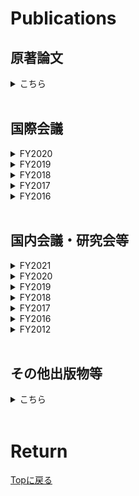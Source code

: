 # Publications

## 原著論文

<details>
<summary>こちら</summary>
<ol reversed start="">
<li> "Gate voltage dependence of noise distribution in radio-frequency reflectometry in gallium arsenide quantum dots",<br>
    <b>Motoya Shinozaki</b>, Yui Muto, Takahito Kitada, Takashi Nakajima, Matthieu R. Delbecq, Jun Yoneda, Kenta Takeda, Akito Noiri, Takumi Ito, Arne Ludwig, Andreas D. Wieck, Seigo Tarucha, and Tomohiro Otsuka,<br>
	<a href="https://iopscience.iop.org/article/10.35848/1882-0786/abe41f" target="_blank">Applied Physics Express <b>14</b>, 035002 (2021).</a><br>
    <a href="https://arxiv.org/abs/2012.04177" target="_blank">arXiv:2012.04177.</a><br><br></li>

<li> "Probing edge condition of nanoscale CoFeB/MgO magnetic tunnel junctions by spin-wave resonance",<br>
    <b>Motoya Shinozaki</b>, Takaaki Dohi, Junta Igarashi, Justin Llandro, Shunsuke Fukami, Hideo Sato, and Hideo Ohno,<br>
    <a href="https://aip.scitation.org/doi/10.1063/5.0020591" target="_blank">Applied Physics Letters <b>117</b>, 202404 (2020).</a><br><br></li>

<li> "Write-error rate of nanoscale magnetic tunnel junctions in the precessional regime",<br>
    Takaharu Saino, Shun Kanai, <b>Motoya Shinozaki</b>, Butsurin Jinnai, Hideo Sato, Shunsuke Fukami, and Hideo Ohno,<br>
    <a href="https://aip.scitation.org/doi/10.1063/1.5121157" target="_blank">Applied Physics Letters <b>115</b>, 142406 (2019).</a><br><br></li>

<li> "Free-layer Size Dependence of Anisotropy Field in Nanoscale CoFeB/MgO Magnetic Tunnel Junctions"<br>
    <b>Motoya Shinozaki</b>, Junta Igarashi, Hideo Sato, and Hideo Ohno,<br>
    <a href="https://iopscience.iop.org/article/10.7567/APEX.11.043001" target="_blank">Applied Physics Express <b>11</b>, 043001 (2018).</a><br><br></li>

<li> "Damping constant in a free layer in nanoscale CoFeB/MgO magnetic tunnel junctions investigated by homodyne-detected ferromagnetic resonance"<br>
    <b>Motoya Shinozaki</b>, Eriko Hirayama, Shun Kanai, Hideo Sato, Fumihiro Matsukura, and Hideo Ohno,<br>
    <a href="https://iopscience.iop.org/article/10.7567/APEX.10.013001" target="_blank">Applied Physics Express <b>10</b>, 013001 (2017).</a><br><br></li>
</ol>
</details>
<br>

## 国際会議
<details>
<summary>FY2020</summary>
<ol reversed start="23">
<li> "Readout noise in radio-frequency reflectometry in gallium arsenide quantum dots"<br>
	<b>Motoya Shinozaki</b>, Yui Muto, Takahito Kitada, Takashi Nakajima, Matthieu R. Delbecq, Jun Yoneda, Kenta Takeda, Akito Noiri, Takumi Ito, Arne Ludwig, Andreas D. Wieck, Seigo Tarucha and Tomohiro Otsuka,<br>
 	International Symposium for The Core Research Clusters for Materials Science and Spintronics, Online, Feb. 24, 2021.<br><br></li>

<li> "Charge state estimation in quantum dots by Bayesian approach"<br>
	Yui Muto, <b>Motoya Shinozaki</b>, Takahito Kitada, Shuya Nagayasu, Takashi Nakajima, Matthieu R. Delbecq, Jun Yoneda, Kenta Takeda, Akito Noiri, Sen Li, Takumi Ito, Seigo Tarucha and Tomohiro Otsuka,<br>
 	International Symposium for The Core Research Clusters for Materials Science and Spintronics, Online, Feb. 24, 2021.<br><br></li>

<li> "Quantum Dots in plasma CVD Graphene Nanoribbons"<br>
	Takahito Kitada, Mizuki Seo, Takaya Abe, <b>Motoya Shinozaki</b>, Naohumi Sato, Takumi Aizawa,  Yui Muto, Toshiro Kaneko, Toshiaki Kato and Tomohiro Otsuka,<br>
 	International Symposium for The Core Research Clusters for Materials Science and Spintronics, Online, Feb. 24, 2021.<br><br></li>


</ol>
</details>

<details>
<summary>FY2019</summary>
<ol reversed start="20">
<li> "Write-error rate of nanoscale magnetic tunnel junctions in the precessional regime"<br>
	Takaharu Saino, Shun Kanai, <b>Motoya Shinozaki</b>, Butsurin Jinnai, Hideo Sato, Shunsuke Fukami, and Hideo Ohno,<br>
 	The 3rd Symposium for The Core Research Clusters for Materials Science and Spintronics, Sendai, Japan,  10-11 Feb. 2020.<br><br></li>

<li> "Ferromagnetic resonance and current induced magnetization switching in nanoscale CoFeB/MgO magnetic tunnel junctions"<br>
	<b>Motoya Shinozaki</b>, Junta Igarashi, Justin Llandro, Hideo Sato, Shunsuke Fukami, and Hideo Ohno,<br>
	17th RIEC International Workshop on Spintronics, Sendai, Japan, 3-6 Dec. 2019.<br><br></li>

<li> "Magnetic-field angle dependence of coercivity with and without bias current in nanoscale magnetic tunnel junctions"<br>
	Junta Igarashi, Shun Kanai, <b>Motoya Shinozaki</b>, Justin Llandro, Hideo Sato, Shunsuke Fukami, and Hideo Ohno,<br>
	Purdue-Tohoku Spintronics Workshop II, Lorraine University, Nancy, France, 17-20 September 2019.<br><br></li>

<li> "Size Dependence of the Influence of Edge Effects in Nanoscale Perpendicular-Anisotropy Magnetic Tunnel Junctions"<br>
 	Junta Igarashi, <b>Motoya Shinozaki</b>, Justin Llandro, Shunsuke Fukami, Hideo Sato, and Hideo Ohno,<br>
	York-Tohoku-Kaiserslautern Research Symposium on "New Concept Spintronics Devices", York University, York, British, 12-14 June 2019. (Invited)<br><br></li>
</ol>
</details>

<details>
<summary>FY2018</summary>
<ol reversed start="16">
<li> "Size Dependence of the Influence of Edge Effects in Nanoscale Perpendicular-Anisotropy Magnetic Tunnel Junctions"<br>
	<b>Motoya Shinozaki</b>, Junta Igarashi, Justin Llandro, Shunsuke Fukami, Hideo Sato, and Hideo Ohno,<br>
	The 2nd Symposium for World Leading Research Centers, Sendai International Center, Sendai, Japan, 15-17 Feb. 2019. (Invited)<br><br></li>

<li> "Asymmetric distortion of astroid curve with current bias in nanoscale magnetic tunnel junction"<br>
	Junta Igarashi, Shun Kanai, <b>Motoya Shinozaki</b>, Justin Llandro, Hideo Sato, Shunsuke Fukami, and Hideo Ohno,<br>
	2019 Joint MMM-Intermag Conference, Washington, USA, Jan. 14-18. 2019.<br><br></li>

<li> "Edge state of nanoscale magnetic tunnel junctions proved by spin-wave resonance"<br>
	<b>Motoya Shinozaki</b>, Takaaki Dohi, Junta Igarashi, Justin Llandro, Shun Kanai, Shunsuke Fukami, Hideo Sato, and Hideo. Ohno,<br> 
	2019 Joint MMM-Intermag Conference, Washington, USA, Jan. 14-18. 2019.<br><br></li>

<li> "Effects of free layer size on magnetic properties and current induced magnetization switching in nanoscale CoFeB/MgO magnetic tunnel junctions"<br>
	Junta Igarashi, <b>Motoya Shinozaki</b>, Justin Llandro, Hideo Sato, Shunsuke Fukami, and Hideo Ohno,<br>
	16th RIEC International Workshop on Spintronics, Sendai, Japan, 9-12 Jan. 2019.<br><br></li>

<li> "Influence on magnetization switching of edge effects in nano-scale perpendicular-anisotropy CoFeB/MgO magnetic tunnel junctions"<br>
	Junta Igarashi, Justin Llandro, <b>Motoya Shinozaki</b>, Hideo Sato, Shunsuke Fukami, and Hideo Ohno,<br>
	10th International Conference on Physics and Applications of Spin-Related Phenomena in Solids, Linz, Austria, 5-9 Aug. 2018.<br><br></li>

<li> "Dependence of magnetic anisotropy on free-layer size in nanoscale magnetic tunnel junctions"<br>
	Junta Igarashi, <b>Motoya Shinozaki</b>, Justin Llandro, Hideo Sato, and Hideo Ohno,<br>
	7th Workshop of the Core-to-Core Project Tohoku-York-Kaiserslautern New concepts for future spintronic devices, Kaiserslautern, Germany, 28-30 May 2018.<br><br></li>

<li> "Effect of Free-layer size on magnetic properties in nanoscale magnetic tunnel junctions"<br>
	<b>Motoya Shinozaki</b>, Junta Igarashi, Hideo Sato, and Hideo Ohno,<br>
	Intermag 2018, Singapore, 23-27 April 2018.<br><br></li>
</ol>
</details>

<details>
<summary>FY2017</summary>
<ol reversed start="9">
<li> "Effect of free layer size on magnetic anisotropy in nanoscale CoFeB/MgO magnetic tunnel junctions"<br>
	<b>Motoya Shinozaki</b>, Junta Igarashi, Hideo Sato, and Hideo Ohno,<br>
	15th RIEC International Workshop on Spintronics, Sendai, Japan, 13-19 December 2017.<br><br></li>

<li> "Damping constant in nanoscale magnetic tunnel junctions with perpendicular easy axis determined by ferromagnetic resonance under perpendicular magnetic fields"<br>
	<b>Motoya Shinozaki</b>, Shun Kanai, Eli Cristopher I. Enobio, Hideo Sato, Fumihiro Matsukura, and Hideo Ohno,<br>
	York-Tohoku Summer School in Spintronics, York, British, 26-28 July 2017.<br><br></li>
</ol>
</details>

<details>
<summary>FY2016</summary>
<ol reversed start="7">

<li> "Homodyne-detected ferromagnetic resonance in nanoscale magnetic tunnel junction under perpendicular magnetic fields"<br>
	<b>Motoya Shinozaki</b>, Shun Kanai, Hideo Sato, Fumihiro Matsukura, and Hideo Ohno,<br>
	Regensburg-Tohoku Workshop on Solid-State Physics and Spintronics, Zao, Japan, 28-30 March 2017.<br><br></li>

<li> "Junction size dependence of damping constants of CoFeB in magnetic tunnel junctions"<br>
	<b>Motoya Shinozaki</b>, Eriko Hirayama, Shun Kanai, Hideo Sato, Fumihiro Matsukura, and Hideo Ohno,<br>
	International School on Spintronics and Spin-Orbitronics, Hakata, Japan, 16-17 December 2016.<br><br></li>

<li> "Thermal Agitation and Speed of Switching in Electric-field Induced Magnetization Reversal of CoFeB/MgO Magnetic Tunnel Junctions"<br>
	Shun Kanai, Yoshinobu Nakatani, <b>Motoya Shinozaki</b>, Hideo Sato, Fumihiro Matsukura, and Hideo Ohno,<br>
	14th RIEC workshop on spintronics, Sendai, Japan, 17-19 November 2016. (invited)<br><br></li>

<li> "Homodyne-detected ferromagnetic resonance spectra of CoFeB with perpendicular easy axis under perpendicular magnetic fields"<br>
	<b>Motoya Shinozaki</b>, Eriko Hirayama, Shun Kanai, Hideo Sato, Fumihiro Matsukura, and Hideo Ohno,<br>
	14th RIEC workshop on spintronics, Sendai, Japan, 17-19 November 2016.<br><br></li>

<li> "Damping constant of nanoscale CoFeB determined from magnetic tunnel junction with orthogonal magnetization directions"<br>
	<b>Motoya Shinozaki</b>, Eriko Hirayama, Shun Kanai, Hideo Sato, Fumihiro Matsukura, and Hideo Ohno,<br>
	2016 Joint Seminar: Tohoku University - University of York Prospect of Future Spintronics from physics to devices, Sendai, Japan, 29-30 August 2016.<br><br></li>

<li> "Damping constant of free layer in nanoscale magnetic tunnel junction"<br>
	<b>Motoya Shinozaki</b>, Eriko Hirayama, Shun Kanai, Hideo Sato, Fumihiro Matsukura, and Hideo Ohno,<br>
	9th International Conference on Physics and Applications of Spin-Related Phenomena in Solids, Kobe, Japan, 8-11 August 2016.<br><br></li>

<li> "Evaluation of damping constant in a nanoscale magnetic tunnel junction by homodyne-detected ferromagnetic resonance"<br>
	<b>Motoya Shinozaki</b>, Eriko Hirayama, Shun Kanai, Hideo Sato, Fumihiro Matsukura, and Hideo Ohno,<br>
	3rd Workshop of the Core-to-Core Project Tohoku-York-Kaiserslautern New concepts for future spintronic devices, Kaiserslautern, Germany, 22-24 June 2016.<br><br></li>
</ol>
</details>
<br>

## 国内会議・研究会等

<details>
<summary>FY2021</summary>
<ol reversed start="20">
<li> "GaN FETにおけるマイクロ波依存伝導の観測"<br>
	阿部峰也, <b>篠崎基矢</b>, 相澤拓海, 熊坂武志, 伊藤範和, 田中岳利, 中原健, 大塚朋廣,<br>
	日本物理学会2021年秋季大会, オンライン開催, 2021年9月20-23日<br><br></li>
</ol>
</details>

<details>
<summary>FY2020</summary>
<ol reversed start="19">
<li> "CVDグラフェンナノリボンにおける単一量子ドット形成"<br>
	北田孝仁, 阿部峰也, 瀬尾瑞樹, 佐藤尚郁, <b>篠﨑基矢</b>, 相澤拓海, 武藤由依, 金子俊郎, 加藤俊顕, 大塚朋廣,<br>
	日本物理学会2021年春季大会, オンライン開催, 2021年3月12-15日<br><br></li>

<li> "Noise analysis of radio-frequency reflectometry in quantum dots"<br>
	<b>Motoya Shinozaki</b>,<br>
	第10回半導体／超伝導体量子効果と量子情報の研修会, オンライン開催, 2020年12月17-18日<br><br></li>

<li> "量子ドット信号のベイズ手法解析"<br>
	<b>篠﨑基矢</b>,<br>
	第6回量子技術・機械学習融合ミーティング, オンライン開催, 2020年9月18日<br><br></li>

<li> "機械学習による量子ドットの電荷状態推定"<br>
	中曽拓, <b>篠﨑基矢</b>, 相澤拓海, 北田孝仁, 武藤由依, 中島峻, Matthieu R. Delbecq, 米田淳, 武田健太, 野入亮人, 伊藤匠, Arne Ludwig, Andreas D. Wieck, 樽茶清悟, 兼村厚範, 大塚朋廣<br>
	日本物理学会2020年秋季大会, オンライン開催, 2020年9月8-12日<br><br></li>

<li> "量子ドット高周波反射測定のノイズ解析"<br>
	<b>篠﨑基矢</b>, 武藤由依, 北田孝仁, 中島峻, Matthieu R. Delbecq, 米田淳, 武田健太, 野入亮人, 伊藤匠, Arne Ludwig, Andreas D. Wieck, 樽茶清悟, 大塚朋廣<br>
	日本物理学会2020年秋季大会, オンライン開催, 2020年9月8-12日<br><br></li>

<li> "ベイズ手法による量子ドット電荷状態推定のノイズ依存性"<br>
	武藤由依, <b>篠﨑基矢</b>, 北田孝仁, 永安修也, 中島峻, Matthieu R. Delbecq, 米田淳, 武田健太, 野入亮人, Sen Li, 伊藤匠, 樽茶清悟, 大塚朋廣<br>
	日本物理学会2020年秋季大会, オンライン開催, 2020年9月8-12日<br><br></li>

<li> "CVDグラフェンナノリボンにおける量子ドット形成"<br> 
	北田孝仁, 阿部峰也, <b>篠﨑基矢</b>, 瀬尾瑞樹, 金子俊郎, 加藤俊顕, 大塚朋廣,<br>
	日本物理学会2020年秋季大会, オンライン開催, 2020年9月8-12日<br><br></li>
</ol>
</details>

<details>
<summary>FY2019</summary>
<ol reversed start="12">
<li> "Edge condition of nanoscale magnetic tunnel junctions proved by spin-wave resonance"<br> 
	<b>Motoya Shinozaki</b>, Takaaki Dohi, Junta Igarashi, Justin Llandro, Shun Kanai, Shunsuke Fukami, Hideo Sato, and Hideo. Ohno,<br>
	The 24th Symposium on the Physics and Applications of Spin-related Phenomena in Semiconductors, Sendai (PASPS24), Japan, 17-18 Dec. 2019.<br><br></li>
</ol>
</details>

<details>
<summary>FY2018</summary>
<ol reversed start="11">
<li> "Edge state of nanoscale magnetic tunnel junctions investigated by spin-wave resonance"<br>
	<b>Motoya Shinozaki</b>, Takaaki Dohi, Junta Igarashi, Justin Llandro, Shun Kanai, Shunsuke Fukami, Hideo Sato, and Hideo. Ohno,<br>
	第66回応用物理学会春季学術講演会, 東京工業大学, 東京, 2019年3月9-12日<br><br></li>

<li> "強磁性共鳴を用いたナノスケール磁気トンネル接合の特性評価"<br> 
	<b>篠﨑基矢</b>, 五十嵐純太, Justin Llandro, 深見俊輔, 佐藤英夫, 大野英男,<br>
	東北大学電気通信研究所－早稲田大学ナノ・ライフ創新研究機構 共同プロジェクト研究(ナノエレクトロニクスに関する連携研究) 平成30年度研究会, 早稲田大学 理工学術院(西早稲田キャンパス), 東京, 2019年2月26日<br><br></li>

<li> "Homodyne-detected ferromagnetic resonance in nanoscale MgO/CoFeB/MgO magnetic tunnel junction"<br>
	Zichao Wang, <b>Motoya Shinozaki</b>, Atsushi Okada, Mathias Bersweiler, Shun Kanai, Hideo Sato, Shunsuke Fukami, and Hideo Ohno,<br>
	The 37th Electronic Materials Symposium, Nagahama, Japan, 10-12 Oct. 2018.<br><br></li>

<li> "垂直CoFeB/MgO磁気トンネル接合ならびにそれを用いたメモリの特性と加工プロセス"<br> 
	佐藤英夫, <b>篠﨑基矢</b>, 五十嵐純太, J. Llandro, 渡辺俊成, 小池洋紀, 齋藤 節, 三浦貞彦, 本庄弘明、井上博文, 池田正二, 野口靖夫, 谷川高穂, 安平光雄, 大野英男, 康 松潤, 久保卓也, 高槻浩一, 山下幸司, 八木靖司, 田村 亮, 西村拓郎, 村田 耕, 遠藤哲郎,<br>
	第68回スピンエレクトロニクス専門研究会(スピントロニクスデバイス研究開発の最前線), 東京, 2018年7月6日. (招待講演)<br><br></li>
</ol>
</details>

<details>
<summary>FY2017</summary>
<ol reversed start="7">
<li> "Free-layer size dependence of magnetic anisotropy in nanoscale CoFeB/MgO magnetic tunnel junctions"<br>
	<b>Motoya Shinozaki</b>, Junta Igarashi, Hideo Sato, and Hideo Ohno,<br>
	第65回応用物理学会春季学術講演会, 早稲田大学, 東京, 2018年3月17-20日<br><br></li>

<li> "Free-layer size dependence of magnetic properties in CoFeB/MgO nanoscale magnetic tunnel junctions"<br>
	<b>Motoya Shinozaki</b>, Junta Igarashi, Hideo Sato, and Hideo Ohno,<br>
	2018世界トップレベル研究拠点キックオフシンポジウム, 仙台, 2018年2月20日<br><br></li>

<li> "Homodyne-detected ferromagnetic resonance in nanoscale magnetic tunnel junction with magnetic field modulation"<br>
	Zichao Wang, <b>Motoya Shinozaki</b>, Atsushi Okada, Shun Kanai, Hideo Sato, Fumihiro Matsukura, and Hideo Ohno,<br>
	The 36th Electronic Materials Symposium, Nagahama, Japan, 8-10 Nov. 2017.<br><br></li>
</ol>
</details>

<details>
<summary>FY2016</summary>
<ol reversed start="4">
<li> "Junction size dependence of damping constants in nanoscale CoFeB/MgO magnetic tunnel junctions"<br>
	<b>Motoya Shinozaki</b>, Eriko Hirayama, Shun Kanai, Hideo Sato, Fumihiro Matsukura, and Hideo Ohno,<br>
	第64回応用物理学会春季学術講演会, パシフィコ横浜, 2017年3月14-17日<br><br></li>

<li> "Damping constants in nanoscale CoFeB/MgO magnetic tunnel junctions investigated by homodyne-detected ferromagnetic resonance"<br>
	<b>Motoya Shinozaki</b>, Eriko Hirayama, Shun Kanai, Hideo Sato, Fumihiro Matsukura, and Hideo Ohno,<br>
	平成28年度スピン変換年次報告会, 東京工業大学 大岡山キャンパス, 2017年3月2-3日<br><br></li>

<li> "Damping constant in a nanoscale magnetic tunnel junction evaluated by homodyne-detected ferromagnetic resonance"<br>
	<b>Motoya Shinozaki</b>, Eriko Hirayama, Shun Kanai, Hideo Sato, Fumihiro Matsukura, and Hideo Ohno,<br>
	The 35th Electronic Materials Symposium, Moriyama, Japan, 6-8 Jul. 2016.<br><br></li>
</ol>
</details>

<details>
<summary>FY2012</summary>
<ol reversed start="1">
<li> "YBa<sub>2</sub>Cu<sub>2</sub>O<sub>7-δ</sub>薄膜のノーマル電気伝導モデルと超伝導揺らぎ伝導率"<br>
	<b>篠﨑基矢</b>, 北島魁人, 茂呂拓哉, 山木拓馬, 田中昭雄, 森 夏樹,<br>
	第 3 回電気学会東京支部栃木・群馬支所合同研究発表会,  宇都宮大学, 宇都宮, 2013 年2 月28日.<br><br></li>
</ol>
</details>
<br>

## その他出版物等

<details>
<summary>こちら</summary>
<ol reversed start="">

<li> "量子ビット観測回路におけるノイズメカニズム",<br>
    <b>篠﨑基矢</b>,<br>
	<a href="http://www.iiare.tohoku.ac.jp/wordpress/wp-content/themes/lightning_child/crossover/vol49/index.html" target="_blank">東北大学クロスオーバー <b>49</b>, p6 (2021).</a><br><br></li>

<li> "強磁性共鳴を用いた微細磁気トンネル接合における磁気特性の評価",<br>
    <b>篠﨑基矢</b>, 佐藤英夫, 大野英男<br>
	<a href="https://tohoku.repo.nii.ac.jp/?action=pages_view_main&active_action=repository_view_main_item_detail&item_id=126103&item_no=1&page_id=33&block_id=46" target="_blank">東北大学通研談話会記録 <b>87</b>, 218 (2018).</a><br><br></li>
</ol>
</details>
<br>

# Return
[Topに戻る](https://motoyashinozaki.github.io/minidora/)
